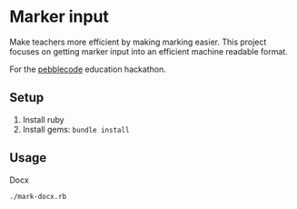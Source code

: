 # Marker input

Make teachers more efficient by making marking easier. This project focuses on getting marker input into an efficient machine readable format.

For the [pebblecode](http://pebblecode.com) education hackathon.

## Setup

1. Install ruby
2. Install gems: `bundle install`

## Usage

Docx

    ./mark-docx.rb